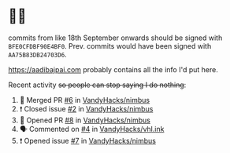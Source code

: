 # 👋🏻
<!--
**aadibajpai/aadibajpai** is a ✨ _special_ ✨ repository because its `README.md` (this file) appears on your GitHub profile.
-->
commits from like 18th September onwards should be signed with `BFE0CFDBF90E4BF0`. Prev. commits would have been signed with `AA75B83DB24703D6`.

https://aadibajpai.com probably contains all the info I'd put here.

Recent activity ~~so people can stop saying I do nothing~~:
<!--START_SECTION:activity-->
1. 🎉 Merged PR [#6](https://github.com/VandyHacks/nimbus/pull/6) in [VandyHacks/nimbus](https://github.com/VandyHacks/nimbus)
2. ❗️ Closed issue [#2](https://github.com/VandyHacks/nimbus/issues/2) in [VandyHacks/nimbus](https://github.com/VandyHacks/nimbus)
3. 💪 Opened PR [#8](https://github.com/VandyHacks/nimbus/pull/8) in [VandyHacks/nimbus](https://github.com/VandyHacks/nimbus)
4. 🗣 Commented on [#4](https://github.com/VandyHacks/vhl.ink/issues/4) in [VandyHacks/vhl.ink](https://github.com/VandyHacks/vhl.ink)
5. ❗️ Opened issue [#7](https://github.com/VandyHacks/nimbus/issues/7) in [VandyHacks/nimbus](https://github.com/VandyHacks/nimbus)
<!--END_SECTION:activity-->
